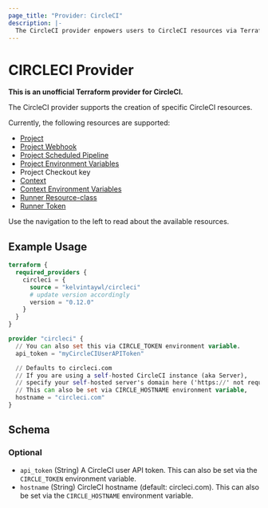 ```yaml
---
page_title: "Provider: CircleCI"
description: |-
  The CircleCI provider enpowers users to CircleCI resources via Terraform
---
```


# CIRCLECI Provider

**This is an unofficial Terraform provider for CircleCI.**

The CircleCI provider supports the creation of specific CircleCI resources.

Currently, the following resources are supported:

- [Project](https://circleci.com/docs/create-project/)
- [Project Webhook](https://circleci.com/docs/webhooks/)
- [Project Scheduled Pipeline](https://circleci.com/docs/scheduled-pipelines/)
- [Project Environment Variables](https://circleci.com/docs/set-environment-variable/#set-an-environment-variable-in-a-project)
- Project Checkout key
- [Context](https://circleci.com/docs/contexts/)
- [Context Environment Variables](https://circleci.com/docs/contexts/#adding-and-removing-environment-variables-from-restricted-contexts)
- [Runner Resource-class](https://circleci.com/docs/runner-faqs/#what-is-a-runner-resource-class)
- [Runner Token](https://circleci.com/docs/runner-faqs/#what-is-a-runner-resource-class)

Use the navigation to the left to read about the available resources.

## Example Usage

```terraform
terraform {
  required_providers {
    circleci = {
      source = "kelvintaywl/circleci"
      # update version accordingly
      version = "0.12.0"
    }
  }
}

provider "circleci" {
  // You can also set this via CIRCLE_TOKEN environment variable.
  api_token = "myCircleCIUserAPIToken"

  // Defaults to circleci.com
  // If you are using a self-hosted CircleCI instance (aka Server),
  // specify your self-hosted server's domain here ('https://' not required).
  // This can also be set via CIRCLE_HOSTNAME environment variable,
  hostname = "circleci.com"
}
```

<!-- schema generated by tfplugindocs -->
## Schema

### Optional

- `api_token` (String) A CircleCI user API token. This can also be set via the `CIRCLE_TOKEN` environment variable.
- `hostname` (String) CircleCI hostname (default: circleci.com). This can also be set via the `CIRCLE_HOSTNAME` environment variable.
